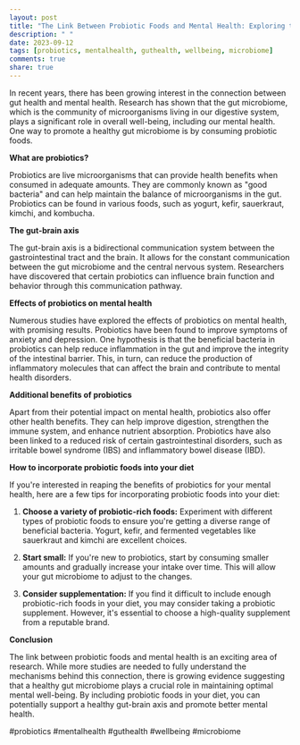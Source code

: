 ```yaml
---
layout: post
title: "The Link Between Probiotic Foods and Mental Health: Exploring the Connection"
description: " "
date: 2023-09-12
tags: [probiotics, mentalhealth, guthealth, wellbeing, microbiome]
comments: true
share: true
---
```


In recent years, there has been growing interest in the connection between gut health and mental health. Research has shown that the gut microbiome, which is the community of microorganisms living in our digestive system, plays a significant role in overall well-being, including our mental health. One way to promote a healthy gut microbiome is by consuming probiotic foods.

**What are probiotics?**

Probiotics are live microorganisms that can provide health benefits when consumed in adequate amounts. They are commonly known as "good bacteria" and can help maintain the balance of microorganisms in the gut. Probiotics can be found in various foods, such as yogurt, kefir, sauerkraut, kimchi, and kombucha.

**The gut-brain axis**

The gut-brain axis is a bidirectional communication system between the gastrointestinal tract and the brain. It allows for the constant communication between the gut microbiome and the central nervous system. Researchers have discovered that certain probiotics can influence brain function and behavior through this communication pathway.

**Effects of probiotics on mental health**

Numerous studies have explored the effects of probiotics on mental health, with promising results. Probiotics have been found to improve symptoms of anxiety and depression. One hypothesis is that the beneficial bacteria in probiotics can help reduce inflammation in the gut and improve the integrity of the intestinal barrier. This, in turn, can reduce the production of inflammatory molecules that can affect the brain and contribute to mental health disorders.

**Additional benefits of probiotics**

Apart from their potential impact on mental health, probiotics also offer other health benefits. They can help improve digestion, strengthen the immune system, and enhance nutrient absorption. Probiotics have also been linked to a reduced risk of certain gastrointestinal disorders, such as irritable bowel syndrome (IBS) and inflammatory bowel disease (IBD).

**How to incorporate probiotic foods into your diet**

If you're interested in reaping the benefits of probiotics for your mental health, here are a few tips for incorporating probiotic foods into your diet:

1. **Choose a variety of probiotic-rich foods:** Experiment with different types of probiotic foods to ensure you're getting a diverse range of beneficial bacteria. Yogurt, kefir, and fermented vegetables like sauerkraut and kimchi are excellent choices.

2. **Start small:** If you're new to probiotics, start by consuming smaller amounts and gradually increase your intake over time. This will allow your gut microbiome to adjust to the changes.

3. **Consider supplementation:** If you find it difficult to include enough probiotic-rich foods in your diet, you may consider taking a probiotic supplement. However, it's essential to choose a high-quality supplement from a reputable brand.

**Conclusion**

The link between probiotic foods and mental health is an exciting area of research. While more studies are needed to fully understand the mechanisms behind this connection, there is growing evidence suggesting that a healthy gut microbiome plays a crucial role in maintaining optimal mental well-being. By including probiotic foods in your diet, you can potentially support a healthy gut-brain axis and promote better mental health.

#probiotics #mentalhealth #guthealth #wellbeing #microbiome